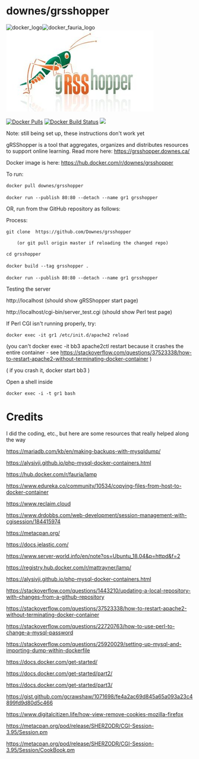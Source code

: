downes/grsshopper
==========

![docker_logo](https://raw.githubusercontent.com/downes/grsshopper/master/docker_139x115.png)![docker_fauria_logo](https://raw.githubusercontent.com/downes/grsshopper/master/docker_fauria_161x115.png)![grsshopper_logo](https://raw.githubusercontent.com/downes/grsshopper/master/grsshopper_header.jpg)

[![Docker Pulls](https://img.shields.io/docker/pulls/downes/grsshopper.svg?style=plastic)](https://hub.docker.com/r/downes/grsshopper-ple/)
[![Docker Build Status](https://img.shields.io/docker/build/downes/grsshopper.svg?style=plastic)](https://hub.docker.com/r/downes/grsshopper-ple/builds/)
[![](https://images.microbadger.com/badges/image/downes/grsshopper.svg)](https://microbadger.com/images/downes/grsshopper-ple "downes/grsshopper-ple")

Note: still being set up, these instructions don't work yet

gRSShopper is a tool that aggregates, organizes and distributes resources to support online learning. Read more here: https://grsshopper.downes.ca/

Docker image is here: https://hub.docker.com/r/downes/grsshopper

To run:
```
docker pull downes/grsshopper

docker run --publish 80:80 --detach --name gr1 grsshopper
```


OR, run from thw GitHub repository as follows:

Process:

```
git clone  https://github.com/Downes/grsshopper
```

        (or git pull origin master if reloading the changed repo)


```
cd grsshopper

docker build --tag grsshopper .

docker run --publish 80:80 --detach --name gr1 grsshopper
```

Testing the server

http://localhost  (should show gRSShopper start page)

http://localhost/cgi-bin/server_test.cgi  (should show Perl test page)     

 

If Perl CGI isn't running properly, try:
```
docker exec -it gr1 /etc/init.d/apache2 reload
```

   (you can't docker exec -it bb3 apache2ctl restart because it crashes the entire container - see https://stackoverflow.com/questions/37523338/how-to-restart-apache2-without-terminating-docker-container )

   ( if you crash it, docker start bb3 )

Open a shell inside
```
docker exec -i -t gr1 bash
```

Credits
=======

I did the coding, etc., but here are some resources that really helped along the way

https://mariadb.com/kb/en/making-backups-with-mysqldump/

https://alysivji.github.io/php-mysql-docker-containers.html

https://hub.docker.com/r/fauria/lamp

https://www.edureka.co/community/10534/copying-files-from-host-to-docker-container

https://www.reclaim.cloud

https://www.drdobbs.com/web-development/session-management-with-cgisession/184415974

https://metacpan.org/

https://docs.jelastic.com/

https://www.server-world.info/en/note?os=Ubuntu_18.04&p=httpd&f=2

https://registry.hub.docker.com/r/mattrayner/lamp/

https://alysivji.github.io/php-mysql-docker-containers.html

https://stackoverflow.com/questions/1443210/updating-a-local-repository-with-changes-from-a-github-repository

https://stackoverflow.com/questions/37523338/how-to-restart-apache2-without-terminating-docker-container

https://stackoverflow.com/questions/22720763/how-to-use-perl-to-change-a-mysql-password

https://stackoverflow.com/questions/25920029/setting-up-mysql-and-importing-dump-within-dockerfile

https://docs.docker.com/get-started/

https://docs.docker.com/get-started/part2/

https://docs.docker.com/get-started/part3/

https://gist.github.com/gcrawshaw/1071698/fe4a2ac69d845a65a093a23c4899fd9d80d5c466

https://www.digitalcitizen.life/how-view-remove-cookies-mozilla-firefox

https://metacpan.org/pod/release/SHERZODR/CGI-Session-3.95/Session.pm

https://metacpan.org/pod/release/SHERZODR/CGI-Session-3.95/Session/CookBook.pm



